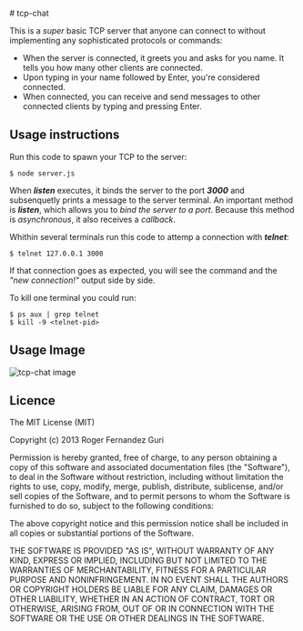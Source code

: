 # tcp-chat

This is a *super* basic TCP server that anyone can connect to without implementing any sophisticated protocols or commands:

  * When the server is connected, it greets you and asks for you name. It tells you how many other clients are connected.
  * Upon typing in your name followed by Enter, you're considered connected.
  * When connected, you can receive and send messages to other connected clients by typing and pressing Enter.


## Usage instructions

Run this code to spawn your TCP to the server:

    $ node server.js

When ***listen*** executes, it binds the server to the port ***3000*** and subsenquetly prints a message to the server terminal. An important method is ***listen***, which allows you to *bind the server to a port*. Because this method is *asynchronous*, it also receives a *callback*.

Whithin several terminals run this code to attemp a connection with ***telnet***:

    $ telnet 127.0.0.1 3000

If that connection goes as expected, you will see the command and the *"new connection!"* output side by side.

To kill one terminal you could run:

    $ ps aux | grep telnet
    $ kill -9 <telnet-pid>

## Usage Image

![tcp-chat image](https://dl.dropboxusercontent.com/u/12271106/tcp-chat.png "tcp-chat image")

## Licence

The MIT License (MIT)

Copyright (c) 2013 Roger Fernandez Guri

Permission is hereby granted, free of charge, to any person obtaining a copy of
this software and associated documentation files (the "Software"), to deal in
the Software without restriction, including without limitation the rights to
use, copy, modify, merge, publish, distribute, sublicense, and/or sell copies of
the Software, and to permit persons to whom the Software is furnished to do so,
subject to the following conditions:

The above copyright notice and this permission notice shall be included in all
copies or substantial portions of the Software.

THE SOFTWARE IS PROVIDED "AS IS", WITHOUT WARRANTY OF ANY KIND, EXPRESS OR
IMPLIED, INCLUDING BUT NOT LIMITED TO THE WARRANTIES OF MERCHANTABILITY, FITNESS
FOR A PARTICULAR PURPOSE AND NONINFRINGEMENT. IN NO EVENT SHALL THE AUTHORS OR
COPYRIGHT HOLDERS BE LIABLE FOR ANY CLAIM, DAMAGES OR OTHER LIABILITY, WHETHER
IN AN ACTION OF CONTRACT, TORT OR OTHERWISE, ARISING FROM, OUT OF OR IN
CONNECTION WITH THE SOFTWARE OR THE USE OR OTHER DEALINGS IN THE SOFTWARE.
